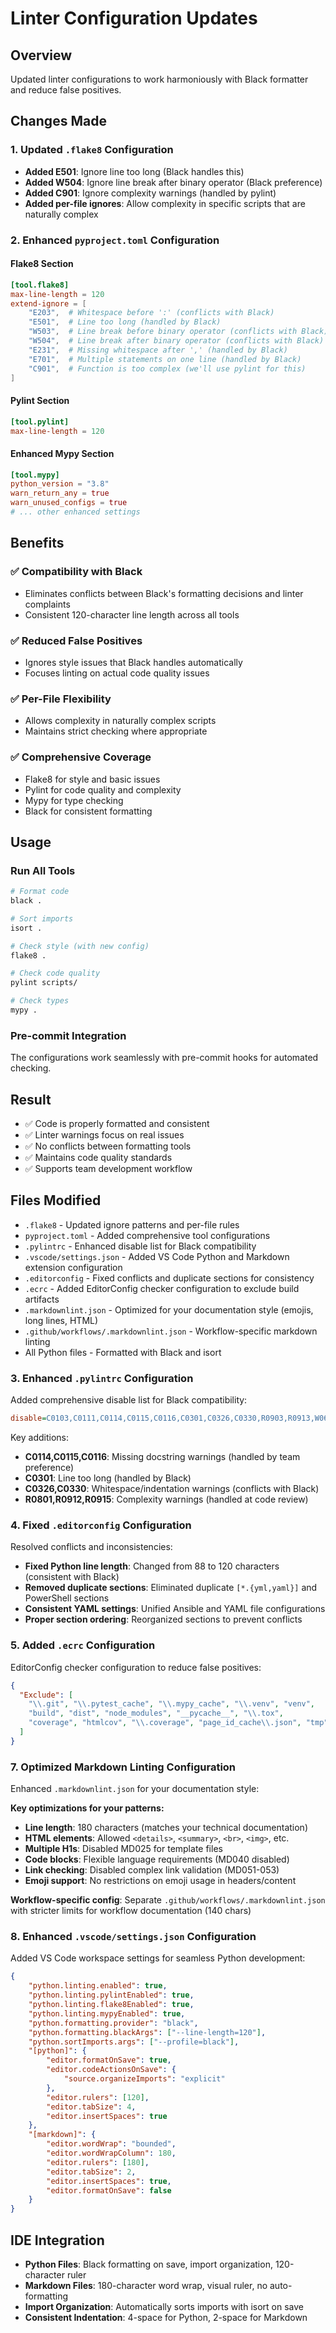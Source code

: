 # Linter Configuration Updates

## Overview
Updated linter configurations to work harmoniously with Black formatter and reduce false positives.

## Changes Made

### 1. Updated `.flake8` Configuration
- **Added E501**: Ignore line too long (Black handles this)
- **Added W504**: Ignore line break after binary operator (Black preference)
- **Added C901**: Ignore complexity warnings (handled by pylint)
- **Added per-file ignores**: Allow complexity in specific scripts that are naturally complex

### 2. Enhanced `pyproject.toml` Configuration

#### Flake8 Section
```toml
[tool.flake8]
max-line-length = 120
extend-ignore = [
    "E203",  # Whitespace before ':' (conflicts with Black)
    "E501",  # Line too long (handled by Black)
    "W503",  # Line break before binary operator (conflicts with Black)
    "W504",  # Line break after binary operator (conflicts with Black)
    "E231",  # Missing whitespace after ',' (handled by Black)
    "E701",  # Multiple statements on one line (handled by Black)
    "C901",  # Function is too complex (we'll use pylint for this)
]
```

#### Pylint Section
```toml
[tool.pylint]
max-line-length = 120
```

#### Enhanced Mypy Section
```toml
[tool.mypy]
python_version = "3.8"
warn_return_any = true
warn_unused_configs = true
# ... other enhanced settings
```

## Benefits

### ✅ **Compatibility with Black**
- Eliminates conflicts between Black's formatting decisions and linter complaints
- Consistent 120-character line length across all tools

### ✅ **Reduced False Positives**
- Ignores style issues that Black handles automatically
- Focuses linting on actual code quality issues

### ✅ **Per-File Flexibility**
- Allows complexity in naturally complex scripts
- Maintains strict checking where appropriate

### ✅ **Comprehensive Coverage**
- Flake8 for style and basic issues
- Pylint for code quality and complexity
- Mypy for type checking
- Black for consistent formatting

## Usage

### Run All Tools
```bash
# Format code
black .

# Sort imports
isort .

# Check style (with new config)
flake8 .

# Check code quality
pylint scripts/

# Check types
mypy .
```

### Pre-commit Integration
The configurations work seamlessly with pre-commit hooks for automated checking.

## Result
- ✅ Code is properly formatted and consistent
- ✅ Linter warnings focus on real issues
- ✅ No conflicts between formatting tools
- ✅ Maintains code quality standards
- ✅ Supports team development workflow

## Files Modified
- `.flake8` - Updated ignore patterns and per-file rules
- `pyproject.toml` - Added comprehensive tool configurations
- `.pylintrc` - Enhanced disable list for Black compatibility
- `.vscode/settings.json` - Added VS Code Python and Markdown extension configuration
- `.editorconfig` - Fixed conflicts and duplicate sections for consistency
- `.ecrc` - Added EditorConfig checker configuration to exclude build artifacts
- `.markdownlint.json` - Optimized for your documentation style (emojis, long lines, HTML)
- `.github/workflows/.markdownlint.json` - Workflow-specific markdown linting
- All Python files - Formatted with Black and isort

### 3. Enhanced `.pylintrc` Configuration
Added comprehensive disable list for Black compatibility:
```ini
disable=C0103,C0111,C0114,C0115,C0116,C0301,C0326,C0330,R0903,R0913,W0613,W0622,E1101,R0801,R0912,R0915
```

Key additions:
- **C0114,C0115,C0116**: Missing docstring warnings (handled by team preference)
- **C0301**: Line too long (handled by Black)
- **C0326,C0330**: Whitespace/indentation warnings (conflicts with Black)
- **R0801,R0912,R0915**: Complexity warnings (handled at code review)

### 4. Fixed `.editorconfig` Configuration
Resolved conflicts and inconsistencies:
- **Fixed Python line length**: Changed from 88 to 120 characters (consistent with Black)
- **Removed duplicate sections**: Eliminated duplicate `[*.{yml,yaml}]` and PowerShell sections
- **Consistent YAML settings**: Unified Ansible and YAML file configurations
- **Proper section ordering**: Reorganized sections to prevent conflicts

### 5. Added `.ecrc` Configuration
EditorConfig checker configuration to reduce false positives:
```json
{
  "Exclude": [
    "\\.git", "\\.pytest_cache", "\\.mypy_cache", "\\.venv", "venv",
    "build", "dist", "node_modules", "__pycache__", "\\.tox",
    "coverage", "htmlcov", "\\.coverage", "page_id_cache\\.json", "tmp"
  ]
}
```

### 7. Optimized Markdown Linting Configuration
Enhanced `.markdownlint.json` for your documentation style:

**Key optimizations for your patterns:**
- **Line length**: 180 characters (matches your technical documentation)
- **HTML elements**: Allowed `<details>`, `<summary>`, `<br>`, `<img>`, etc.
- **Multiple H1s**: Disabled MD025 for template files
- **Code blocks**: Flexible language requirements (MD040 disabled)
- **Link checking**: Disabled complex link validation (MD051-053)
- **Emoji support**: No restrictions on emoji usage in headers/content

**Workflow-specific config**: Separate `.github/workflows/.markdownlint.json` with stricter limits for workflow documentation (140 chars)

### 8. Enhanced `.vscode/settings.json` Configuration
Added VS Code workspace settings for seamless Python development:
```json
{
    "python.linting.enabled": true,
    "python.linting.pylintEnabled": true,
    "python.linting.flake8Enabled": true,
    "python.linting.mypyEnabled": true,
    "python.formatting.provider": "black",
    "python.formatting.blackArgs": ["--line-length=120"],
    "python.sortImports.args": ["--profile=black"],
    "[python]": {
        "editor.formatOnSave": true,
        "editor.codeActionsOnSave": {
            "source.organizeImports": "explicit"
        },
        "editor.rulers": [120],
        "editor.tabSize": 4,
        "editor.insertSpaces": true
    },
    "[markdown]": {
        "editor.wordWrap": "bounded",
        "editor.wordWrapColumn": 180,
        "editor.rulers": [180],
        "editor.tabSize": 2,
        "editor.insertSpaces": true,
        "editor.formatOnSave": false
    }
}
```

## IDE Integration
- **Python Files**: Black formatting on save, import organization, 120-character ruler
- **Markdown Files**: 180-character word wrap, visual ruler, no auto-formatting
- **Import Organization**: Automatically sorts imports with isort on save
- **Consistent Indentation**: 4-space for Python, 2-space for Markdown

